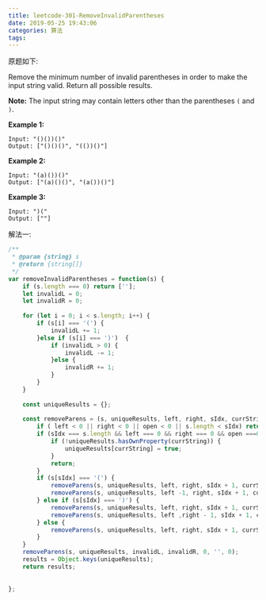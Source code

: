 ```yaml
---
title: leetcode-301-RemoveInvalidParentheses
date: 2019-05-25 19:43:06
categories: 算法
tags:
---
```


原题如下:

Remove the minimum number of invalid parentheses in order to make the input string valid. Return all possible results.

**Note:** The input string may contain letters other than the parentheses `(` and `)`.

**Example 1:**

```
Input: "()())()"
Output: ["()()()", "(())()"]
```

**Example 2:**

```
Input: "(a)())()"
Output: ["(a)()()", "(a())()"]
```

**Example 3:**

```
Input: ")("
Output: [""]
```

解法一:

```js
/**
 * @param {string} s
 * @return {string[]}
 */
var removeInvalidParentheses = function(s) {
    if (s.length === 0) return [''];
    let invalidL = 0;
    let invalidR = 0;
    
    for (let i = 0; i < s.length; i++) {
        if (s[i] === '(') {
            invalidL += 1;
        }else if (s[i] === ')')  {
            if (invalidL > 0) {
                invalidL -= 1;
            }else {
                invalidR += 1;
            }
        }
    }
    
    const uniqueResults = {};
    
    const removeParens = (s, uniqueResults, left, right, sIdx, currString, open) => {
        if ( left < 0 || right < 0 || open < 0 || s.length < sIdx) return;
        if (sIdx === s.length && left === 0 && right === 0 && open ===0) {
            if (!uniqueResults.hasOwnProperty(currString)) {
                uniqueResults[currString] = true;
            }
            return;
        }
        if (s[sIdx] === '(') {
            removeParens(s, uniqueResults, left, right, sIdx + 1, currString + '(', open + 1);
            removeParens(s, uniqueResults, left -1, right, sIdx + 1, currString, open);
        } else if (s[sIdx] === ')') {
            removeParens(s, uniqueResults, left, right, sIdx + 1, currString + ')', open -1);
            removeParens(s, uniqueResults, left ,right - 1, sIdx + 1, currString , open);
        } else {
            removeParens(s, uniqueResults, left, right, sIdx + 1, currString + s[sIdx], open);
        }
    }
    removeParens(s, uniqueResults, invalidL, invalidR, 0, '', 0);
    results = Object.keys(uniqueResults);
    return results;
    
    
};
```

